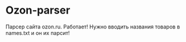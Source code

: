 # Ozon-parser
Парсер сайта ozon.ru. Работает!
Нужно вводить названия товаров в names.txt и он их парсит!
